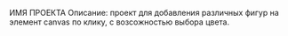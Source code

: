 ИМЯ ПРОЕКТА
Описание: проект для добавления различных фигур на элемент canvas по клику, с возсожностью выбора цвета.
